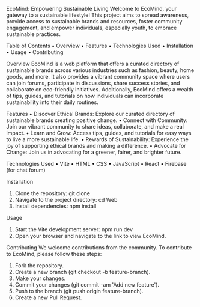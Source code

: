 EcoMind: Empowering Sustainable Living
Welcome to EcoMind, your gateway to a sustainable lifestyle! This project aims to spread awareness, provide access to sustainable brands and resources, foster community engagement, and empower individuals, especially youth, to embrace sustainable practices.


Table of Contents
•	Overview
•	Features
•	Technologies Used
•	Installation
•	Usage
•	Contributing


Overview
EcoMind is a web platform that offers a curated directory of sustainable brands across various industries such as fashion, beauty, home goods, and more. It also provides a vibrant community space where users can join forums, participate in discussions, share success stories, and collaborate on eco-friendly initiatives. Additionally, EcoMind offers a wealth of tips, guides, and tutorials on how individuals can incorporate sustainability into their daily routines.


Features
•	Discover Ethical Brands: Explore our curated directory of sustainable brands creating positive change.
•	Connect with Community: Join our vibrant community to share ideas, collaborate, and make a real impact.
•	Learn and Grow: Access tips, guides, and tutorials for easy ways to live a more sustainable life.
•	Rewards of Sustainability: Experience the joy of supporting ethical brands and making a difference.
•	Advocate for Change: Join us in advocating for a greener, fairer, and brighter future.


Technologies Used
•	Vite
•	HTML
•	CSS
•	JavaScript
•	React
•	Firebase (for chat forum)


Installation
1.	Clone the repository: git clone 
2.	Navigate to the project directory: cd Web
3.	Install dependencies: npm install

Usage
1.	Start the Vite development server: npm run dev
2.	Open your browser and navigate to the link to view EcoMind.

Contributing
We welcome contributions from the community. To contribute to EcoMind, please follow these steps:
1.	Fork the repository.
2.	Create a new branch (git checkout -b feature-branch).
3.	Make your changes.
4.	Commit your changes (git commit -am 'Add new feature').
5.	Push to the branch (git push origin feature-branch).
6.	Create a new Pull Request.
